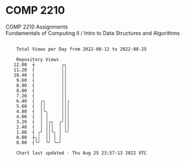 # COMP 2210
COMP 2210 Assignments  
Fundamentals of Computing II / Intro to Data Structures and Algorithms

```

    Total Views per Day from 2022-08-12 to 2022-08-25

    Repository Views
   12.00  ┼          ╭╮
   11.20  ┤          ││
   10.40  ┤          ││
    9.60  ┤          ││
    8.80  ┤          ││
    8.00  ┤          ││
    7.20  ┤          ││
    6.40  ┤  ╭╮      ││╭
    5.60  ┤  ││      │││
    4.80  ┤  │╰╮     │││
    4.00  ┤  │ │     │││
    3.20  ┤  │ │╭╮  ╭╯││
    2.40  ┤  │ │││  │ ││
    1.60  ┤ ╭╯ ││╰╮ │ ╰╯
    0.80  ┼╮│  ││ │ │
    0.00  ┤╰╯  ╰╯ ╰─╯

    Chart last updated - Thu Aug 25 23:57:13 2022 UTC
    
```
